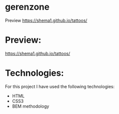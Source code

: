 # gerenzone
Preview https://shema1.github.io/tattoos/

# Preview:
https://shema1.github.io/tattoos/

# Technologies:
For this project I have used the following technologies:
* HTML
* CSS3
* BEM methodology
